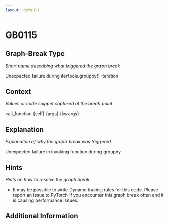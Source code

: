 ```yaml
---
layout: default
---
```

# GB0115

## Graph-Break Type
*Short name describing what triggered the graph break*

Unexpected failure during itertools.groupby() iteration

## Context
*Values or code snippet captured at the break point*

call_function {self} {args} {kwargs}

## Explanation
*Explanation of why the graph break was triggered*

Unexpected failure in invoking function during groupby

## Hints
*Hints on how to resolve the graph break*

- It may be possible to write Dynamo tracing rules for this code. Please report an issue to PyTorch if you encounter this graph break often and it is causing performance issues.


## Additional Information

<!-- ADDITIONAL INFORMATION START - Add custom information below this line -->

<!-- ADDITIONAL INFORMATION END -->

